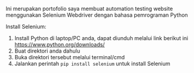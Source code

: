 Ini merupakan portofolio saya membuat automation testing website menggunakan Selenium Webdriver dengan bahasa pemrograman Python

Install Selenium:
  1. Install Python di laptop/PC anda, dapat diunduh melalui link berikut ini https://www.python.org/downloads/
  2. Buat direktori anda dahulu
  3. Buka direktori tersebut melalui terminal/cmd
  4. Jalankan perintah `pip install selenium` untuk install Selenium

